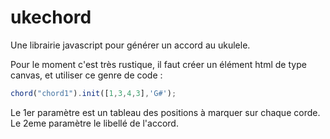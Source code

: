 # ukechord

Une librairie javascript pour générer un accord au ukulele.

Pour le moment c'est très rustique, il faut créer un élément html de type canvas, et utiliser ce genre de code :
```javascript
chord("chord1").init([1,3,4,3],'G#');
```
Le 1er paramètre est un tableau des positions à marquer sur chaque corde. Le 2eme paramètre le libellé de l'accord.
